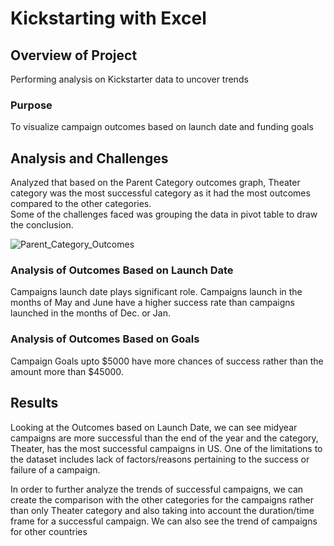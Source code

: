 # Kickstarting with Excel

## Overview of Project

Performing analysis on Kickstarter data to uncover trends

### Purpose

To visualize campaign outcomes based on launch date and funding goals

## Analysis and Challenges

Analyzed that based on the Parent Category outcomes graph, Theater category was the most successful category as it had the most outcomes compared to the other categories.  
Some of the challenges faced was grouping the data in pivot table to draw the conclusion. 

![Parent_Category_Outcomes](https://user-images.githubusercontent.com/98514955/152948285-3dd0bfe8-8337-4354-8071-4601d8a523d6.png)

### Analysis of Outcomes Based on Launch Date
Campaigns launch date plays significant role.  Campaigns launch in the months of May and June have a higher success rate than campaigns launched in the months of Dec. or Jan.


### Analysis of Outcomes Based on Goals
Campaign Goals upto $5000 have more chances of success rather than the amount more than $45000.

## Results

Looking at the Outcomes based on Launch Date, we can see midyear campaigns are more successful than the end of the year and the category, Theater, has the most successful campaigns in US.
One of the limitations to the dataset includes lack of factors/reasons pertaining to the success or failure of a campaign.

In order to further analyze the trends of successful campaigns, we can create the comparison with the other categories for the campaigns rather than only Theater category and also taking into account the duration/time frame for a successful campaign.  We can also see the trend of campaigns for other countries


